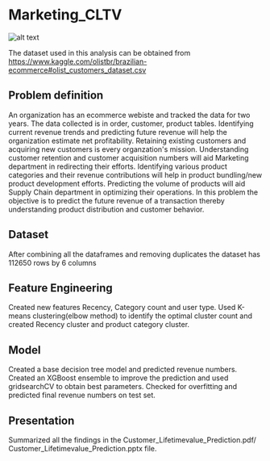 # Marketing_CLTV
![alt text](https://169nk53l5vat1xy1vt3r9fwt-wpengine.netdna-ssl.com/wp-content/uploads/2019/02/customer-lifetime-value.png)

The dataset used in this analysis can be obtained from https://www.kaggle.com/olistbr/brazilian-ecommerce#olist_customers_dataset.csv 
 

## Problem definition

An organization has an ecommerce webiste and tracked the data for two years. The data collected is in order, customer, product tables. Identifying current revenue trends and predicting future revenue will help the organization estimate net profitability. 
Retaining existing customers and acquiring new customers is every organzation's mission. Understanding customer retention and customer acquisition numbers will aid Marketing department in redirecting their efforts. 
Identifying various product categories and their revenue contributions will help in product bundling/new product development efforts. 
Predicting the volume of products will aid Supply Chain department in optimizing their operations. 
In this problem the objective is to predict the future revenue of a transaction thereby understanding product distribution and customer behavior.

## Dataset

After combining all the dataframes and removing duplicates the dataset has 112650 rows by 6 columns
 
## Feature Engineering

Created new features Recency, Category count and user type. 
Used K-means clustering(elbow method) to identify the optimal cluster count and created Recency cluster and product category cluster. 

## Model

Created a base decision tree model and predicted revenue numbers.
Created an XGBoost ensemble to improve the prediction and used gridsearchCV to obtain best parameters. 
Checked for overfitting and predicted final revenue numbers on test set. 

## Presentation 

Summarized all the findings in the Customer_Lifetimevalue_Prediction.pdf/ Customer_Lifetimevalue_Prediction.pptx file. 


